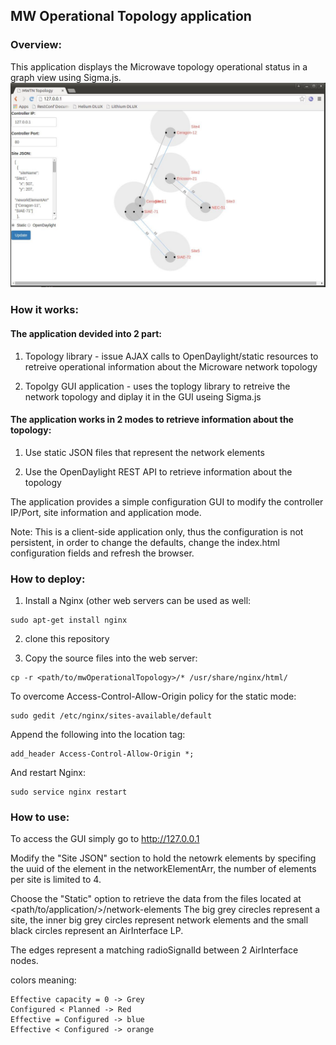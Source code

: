 ## MW Operational Topology application

### Overview:
This application displays the Microwave topology operational status in a graph view using Sigma.js.
![Alt text](Example.JPG "Example")

### How it works:
#### The application devided into 2 part:

1) Topology library - issue AJAX calls to OpenDaylight/static resources to retreive operational information about the Microware network topology

2) Topolgy GUI application - uses the toplogy library to retreive the network topology and diplay it in the GUI useing Sigma.js

#### The application works in 2 modes to retrieve information about the topology:

1) Use static JSON files that represent the network elements

2) Use the OpenDaylight REST API to retrieve information about the topology

The application provides a simple configuration GUI to modify the controller IP/Port, site information and application mode.

Note: This is a client-side application only, thus the configuration is not persistent, in order to change the defaults, change the index.html configuration fields and refresh the browser.

### How to deploy:
1) Install a Nginx (other web servers can be used as well:
~~~~
sudo apt-get install nginx
~~~~
2) clone this repository

3) Copy the source files into the web server:
~~~~
cp -r <path/to/mwOperationalTopology>/* /usr/share/nginx/html/
~~~~
To overcome Access-Control-Allow-Origin policy for the static mode:
~~~
sudo gedit /etc/nginx/sites-available/default
~~~
Append the following into the location tag:
~~~
add_header Access-Control-Allow-Origin *;
~~~
And restart Nginx:
~~~
sudo service nginx restart
~~~

### How to use:
To access the GUI simply go to http://127.0.0.1

Modify the "Site JSON" section to hold the netowrk elements by specifing the uuid of the element in the networkElementArr, the number of elements per site is limited to 4.

Choose the "Static" option to retrieve the data from the files located at <path/to/application/>/network-elements
The big grey cirecles represent a site, the inner big grey circles represent network elements and the small black circles represent an AirInterface LP.

The edges represent a matching radioSignalId between 2 AirInterface nodes.

colors meaning:
~~~
Effective capacity = 0 -> Grey
Configured < Planned -> Red
Effective = Configured -> blue
Effective < Configured -> orange
~~~
